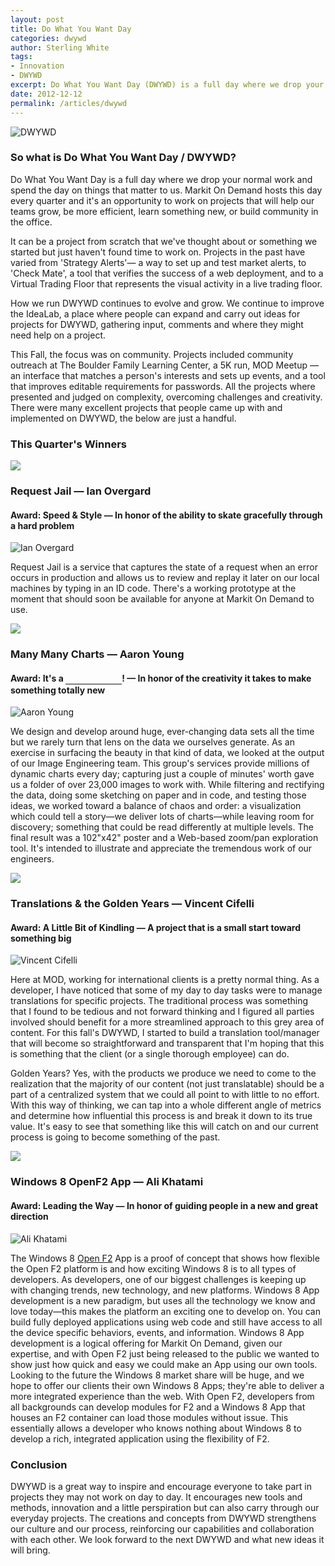 ```yaml
---
layout: post
title: Do What You Want Day
categories: dwywd
author: Sterling White
tags: 
- Innovation 
- DWYWD
excerpt: Do What You Want Day (DWYWD) is a full day where we drop your normal work and spend the day on things that matter to us. Markit On Demand hosts this day every quarter and it's an opportunity to work on projects that will help our teams grow, be more efficient, learn something new, or build community in the office.
date: 2012-12-12
permalink: /articles/dwywd
---
```


<img src="{{site.url}}/images/articles/dwywd/header.jpg" class="img-responsive" alt="DWYWD" />

### So what is Do What You Want Day / DWYWD?

Do What You Want Day is a full day where we drop your normal work and spend the day on things that matter to us. Markit On Demand hosts this day every quarter and it's an opportunity to work on projects that will help our teams grow, be more efficient, learn something new, or build community in the office.

It can be a project from scratch that we've thought about or something we started but just haven't found time to work on. Projects in the past have varied from 'Strategy Alerts'&mdash; a way to set up and test market alerts, to 'Check Mate', a tool that verifies the success of a web deployment, and to a Virtual Trading Floor that represents the visual activity in a live trading floor. 

How we run DWYWD continues to evolve and grow. We continue to improve the IdeaLab, a place where people can expand and carry out ideas for projects for DWYWD, gathering input, comments and where they might need help on a project.

This Fall, the focus was on community. Projects included community outreach at The Boulder Family Learning Center, a 5K run, MOD Meetup &mdash; an interface that matches a person's interests and sets up events, and a tool that improves editable requirements for passwords. All the projects where presented and judged on complexity, overcoming challenges and creativity. There were many excellent projects that people came up with and implemented on DWYWD, the below are just a handful.

### This Quarter's Winners

<div>
	<img src="{{site.url}}/images/articles/dwywd/speed.png" class="pull-left" />
	<h3 class="pull-left">Request Jail &mdash; Ian Overgard</h3>
</div>
<div class="clearfix"></div>

#### Award: Speed &amp; Style &mdash; In honor of the ability to skate gracefully through a hard problem

<img src="{{site.url}}/images/articles/dwywd/ian.jpg" class="img-responsive" alt="Ian Overgard" />

Request Jail is a service that captures the state of a request when an error occurs in production and allows us to review and replay it later on our local machines by typing in an ID code. There's a working prototype at the moment that should soon be available for anyone at Markit On Demand to use.

<div>
	<img src="{{site.url}}/images/articles/dwywd/itsa.png" class="pull-left" />
	<h3 class="pull-left">Many Many Charts &mdash; Aaron Young</h3>
</div>
<div class="clearfix"></div>


#### Award: It's a <span style="border-bottom: 2px solid #808080; display: inline-block; height: 17px; width: 90px;">&nbsp;</span>! &mdash; In honor of the creativity it takes to make something totally new

<img src="{{site.url}}/images/articles/dwywd/aaron.jpg" class="img-responsive" alt="Aaron Young" />

We design and develop around huge, ever-changing data sets all the time but we rarely turn that lens on the data we ourselves generate. As an exercise in surfacing the beauty in that kind of data, we looked at the output of our Image Engineering team. This group's services provide millions of dynamic charts every day; capturing just a couple of minutes' worth gave us a folder of over 23,000 images to work with. While filtering and rectifying the data, doing some sketching on paper and in code, and testing those ideas, we worked toward a balance of chaos and order: a visualization which could tell a story—we deliver lots of charts—while leaving room for discovery; something that could be read differently at multiple levels. The final result was a 102"x42" poster and a Web-based zoom/pan exploration tool. It's intended to illustrate and appreciate the tremendous work of our engineers.

<div>
	<img src="{{site.url}}/images/articles/dwywd/kindling.png" class="pull-left" />
	<h3 class="pull-left">Translations &amp; the Golden Years &mdash; Vincent Cifelli</h3>
</div>
<div class="clearfix"></div>


#### Award: A Little Bit of Kindling &mdash; A project that is a small start toward something big

<img src="{{site.url}}/images/articles/dwywd/Vincent_translation_Slide1.jpg" class="img-responsive" alt="Vincent Cifelli" />

Here at MOD, working for international clients is a pretty normal thing. As a developer, I have noticed that some of my day to day tasks were to manage translations for specific projects. The traditional process was something that I found to be tedious and not forward thinking and I figured all parties involved should benefit for a more streamlined approach to this grey area of content. For this fall's DWYWD, I started to build a translation tool/manager that will become so straightforward and transparent that I'm hoping that this is something that the client (or a single thorough employee) can do. 

Golden Years? Yes, with the products we produce we need to come to the realization that the majority of our content (not just translatable) should be a part of a centralized system that we could all point to with little to no effort. With this way of thinking, we can tap into a whole different angle of metrics and determine how influential this process is and break it down to its true value. It's easy to see that something like this will catch on and our current process is going to become something of the past.


<div>
	<img src="{{site.url}}/images/articles/dwywd/leader.png" class="pull-left" />
	<h3 class="pull-left">Windows 8 OpenF2 App &mdash; Ali Khatami</h3>
</div>
<div class="clearfix"></div>


#### Award: Leading the Way &mdash; In honor of guiding people in a new and great direction

<img src="{{site.url}}/images/articles/dwywd/ali.jpg" class="img-responsive" alt="Ali Khatami" />

The Windows 8 [Open F2](http://www.openf2.org/) App is a proof of concept that shows how flexible the Open F2 platform is and how exciting Windows 8 is to all types of developers. As developers, one of our biggest challenges is keeping up with changing trends, new technology, and new platforms. Windows 8 App development is a new paradigm, but uses all the technology we know and love today&mdash;this makes the platform an exciting one to develop on. You can build fully deployed applications using web code and still have access to all the device specific behaviors, events, and information. Windows 8 App development is a logical offering for Markit On Demand, given our expertise, and with Open F2 just being released to the public we wanted to show just how quick and easy we could make an App using our own tools. Looking to the future the Windows 8 market share will be huge, and we hope to offer our clients their own Windows 8 Apps; they&apos;re able to deliver a more integrated experience than the web. With Open F2, developers from all backgrounds can develop modules for F2 and a Windows 8 App that houses an F2 container can load those modules without issue. This essentially allows a developer who knows nothing about Windows 8 to develop a rich, integrated application using the flexibility of F2.

### Conclusion

DWYWD is a great way to inspire and encourage everyone to take part in projects they may not work on day to day. It encourages new tools and methods, innovation and a little perspiration but can also carry through  our everyday projects. The creations and concepts from DWYWD strengthens our culture and our process, reinforcing our capabilities and collaboration with each other. We look forward to the next DWYWD and what new ideas it will bring.
